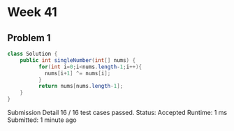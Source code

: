 # Week 41


## Problem 1 

```java
class Solution {
    public int singleNumber(int[] nums) {
          for(int i=0;i<nums.length-1;i++){
            nums[i+1] ^= nums[i];
          }
          return nums[nums.length-1];
    }
}
```

Submission Detail
16 / 16 test cases passed.
Status: Accepted
Runtime: 1 ms
Submitted: 1 minute ago

